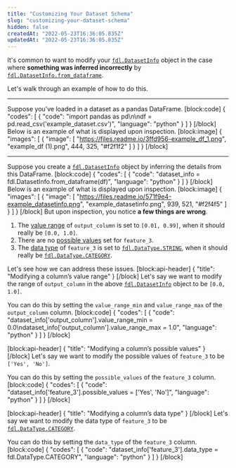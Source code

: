 ```yaml
---
title: "Customizing Your Dataset Schema"
slug: "customizing-your-dataset-schema"
hidden: false
createdAt: "2022-05-23T16:36:05.835Z"
updatedAt: "2022-05-23T16:36:05.835Z"
---
```

It's common to want to modify your [`fdl.DatasetInfo`](https://api.fiddler.ai/#fdl-datasetinfo) object in the case where **something was inferred incorrectly** by [`fdl.DatasetInfo.from_dataframe`](https://api.fiddler.ai/#fdl-datasetinfo-from_dataframe).

Let's walk through an example of how to do this.

***

Suppose you've loaded in a dataset as a pandas DataFrame.
[block:code]
{
  "codes": [
    {
      "code": "import pandas as pd\n\ndf = pd.read_csv('example_dataset.csv')",
      "language": "python"
    }
  ]
}
[/block]
Below is an example of what is displayed upon inspection.
[block:image]
{
  "images": [
    {
      "image": [
        "https://files.readme.io/3ffd956-example_df_1.png",
        "example_df (1).png",
        444,
        325,
        "#f2f1f2"
      ]
    }
  ]
}
[/block]
***

Suppose you create a [`fdl.DatasetInfo`](https://api.fiddler.ai/#fdl-datasetinfo) object by inferring the details from this DataFrame.
[block:code]
{
  "codes": [
    {
      "code": "dataset_info = fdl.DatasetInfo.from_dataframe(df)",
      "language": "python"
    }
  ]
}
[/block]
Below is an example of what is displayed upon inspection.
[block:image]
{
  "images": [
    {
      "image": [
        "https://files.readme.io/571f9e4-example_datasetinfo.png",
        "example_datasetinfo.png",
        939,
        521,
        "#f2f4f5"
      ]
    }
  ]
}
[/block]
But upon inspection, you notice **a few things are wrong**.

1. The [value range](#modifying-a-columns-value-range) of `output_column` is set to `[0.01, 0.99]`, when it should really be `[0.0, 1.0]`.
2. There are no [possible values](#modifying-a-columns-possible-values) set for `feature_3`.
3. The [data type](#modifying-a-columns-data-type) of `feature_3` is set to [`fdl.DataType.STRING`](https://api.fiddler.ai/#fdl-datatype), when it should really be [`fdl.DataType.CATEGORY`](https://api.fiddler.ai/#fdl-datatype).

Let's see how we can address these issues.
[block:api-header]
{
  "title": "Modifying a column’s value range"
}
[/block]
Let's say we want to modify the range of `output_column` in the above [`fdl.DatasetInfo`](https://api.fiddler.ai/#fdl-datasetinfo) object to be `[0.0, 1.0]`.

You can do this by setting the `value_range_min` and `value_range_max` of the `output_column` column.
[block:code]
{
  "codes": [
    {
      "code": "dataset_info['output_column'].value_range_min = 0.0\ndataset_info['output_column'].value_range_max = 1.0",
      "language": "python"
    }
  ]
}
[/block]

[block:api-header]
{
  "title": "Modifying a column’s possible values"
}
[/block]
Let's say we want to modify the possible values of `feature_3` to be `['Yes', 'No']`.

You can do this by setting the `possible_values` of the `feature_3` column.
[block:code]
{
  "codes": [
    {
      "code": "dataset_info['feature_3'].possible_values = ['Yes', 'No']",
      "language": "python"
    }
  ]
}
[/block]

[block:api-header]
{
  "title": "Modifying a column’s data type"
}
[/block]
Let's say we want to modify the data type of `feature_3` to be [`fdl.DataType.CATEGORY`](https://api.fiddler.ai/#fdl-datatype).

You can do this by setting the `data_type` of the `feature_3` column.
[block:code]
{
  "codes": [
    {
      "code": "dataset_info['feature_3'].data_type = fdl.DataType.CATEGORY",
      "language": "python"
    }
  ]
}
[/block]